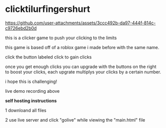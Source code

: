 # clicktilurfingershurt

https://github.com/user-attachments/assets/3ccc492b-da97-444f-814c-c9726ebd2b0d

this is a clicker game to push your clicking to the limits

this game is based off of a roblox game i made before with the same name.

click the button labeled click to gain clicks

once you get enough clicks you can upgrade with the buttons on the right to boost your clicks, each upgrate multiplys your clicks by a certain number.

i hope this is challenging!

live demo recording above

**self hosting instructions**

1 downloand all files

2 use live server and click "golive" while viewing the "main.html" file
